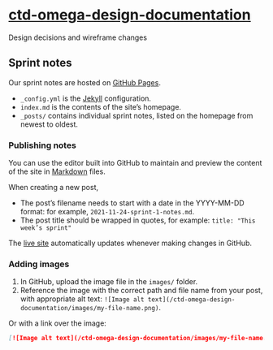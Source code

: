 # [ctd-omega-design-documentation](https://nationalarchives.github.io/ctd-omega-design-documentation/)

Design decisions and wireframe changes

## Sprint notes

Our sprint notes are hosted on [GitHub Pages](https://pages.github.com/).

- `_config.yml` is the [Jekyll](https://jekyllrb.com/) configuration.
- `index.md` is the contents of the site’s homepage.
- `_posts/` contains individual sprint notes, listed on the homepage from newest to oldest.

### Publishing notes

You can use the editor built into GitHub to maintain and preview the content of the site in [Markdown](https://guides.github.com/features/mastering-markdown/) files.

When creating a new post,

- The post’s filename needs to start with a date in the YYYY-MM-DD format: for example, `2021-11-24-sprint-1-notes.md`.
- The post title should be wrapped in quotes, for example: `title: "This week’s sprint"`

The [live site](https://nationalarchives.github.io/ctd-omega-design-documentation/) automatically updates whenever making changes in GitHub.

### Adding images

1. In GitHub, upload the image file in the `images/` folder.
2. Reference the image with the correct path and file name from your post, with appropriate alt text: `![Image alt text](/ctd-omega-design-documentation/images/my-file-name.png)`.

Or with a link over the image:

```markdown
[![Image alt text](/ctd-omega-design-documentation/images/my-file-name.png)](https://www.example.com/)
```
